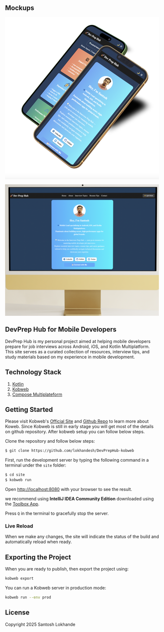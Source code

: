 
## Mockups


![Mobile Mockups](https://raw.githubusercontent.com/lokhandesh/DevPrepHub-kobweb/main/images/Iphone-Mocups.png)

![Mobile Mockups](https://raw.githubusercontent.com/lokhandesh/DevPrepHub-kobweb/main/images/MacMini.png)

## DevPrep Hub for Mobile Developers

DevPrep Hub is my personal project aimed at helping mobile developers prepare for job interviews across Android, iOS, and Kotlin Multiplatform. This site serves as a curated collection of resources, interview tips, and study materials based on my experience in mobile development.
## Technology Stack

1) [Kotlin](https://kotlinlang.org/)
2) [Kobweb](https://github.com/varabyte/kobweb)
3) [Compose Multiplateform](https://github.com/JetBrains/compose-multiplatform)

## Getting Started

Please visit Kobweb's [Official Site](https://kobweb.varabyte.com/docs/getting-started/what-is-kobweb) and [Github Repo](https://github.com/varabyte/kobweb/) to learn more about Koweb. Since Kobweb is still in early stage you will get most of the details on github repository. After kobweb setup you can follow below steps.

Clone the repository and follow below steps:

```bash
$ git clone https://github.com/lokhandesh/DevPrepHub-kobweb
```
First, run the development server by typing the following command in a terminal under the `site` folder:

```bash
$ cd site
$ kobweb run
```

Open [http://localhost:8080](http://localhost:8080) with your browser to see the result.

 we recommend using **IntelliJ IDEA Community Edition** downloaded
using the [Toolbox App](https://www.jetbrains.com/toolbox-app/).

Press `Q` in the terminal to gracefully stop the server.

### Live Reload

When we make any changes, the site will
indicate the status of the build and automatically reload when ready.

## Exporting the Project

When you are ready to publish, then export the project using:

```bash
kobweb export
```

You can run a Kobweb server in production mode:

```bash
kobweb run --env prod
```




## License

Copyright 2025 Santosh Lokhande
